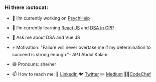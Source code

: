 ### Hi there :octocat:

<!--
**nehasangeetajha/nehasangeetajha** is a ✨ _special_ ✨ repository because its `README.md` (this file) appears on your GitHub profile.
Here are some ideas to get you started:-->

- 🔭 I’m currently working on [PsychHelp](https://github.com/Anagha-2000/PsychHelp)
- 🌱 I’m currently learning [React JS](https://github.com/nehasangeetajha/Front-End-Development-With-React) and [DSA in CPP](https://github.com/nehasangeetajha/AatmaNirbhar)
- 💬 Ask me about DSA and Vue JS

- ⚡ Motivation: "Failure will never overtake me if my determination to succeed is strong enough."-  APJ Abdul Kalam
<!--- 👯 I’m looking to collaborate on ...-->
<!--- 🤔 I’m looking for help with ...-->

- 😄 Pronouns: she/her


- 📫 How to reach me:  👥 [LinkedIn](https://www.linkedin.com/in/sangeeta-jha-765232142/)  🐦 [Twitter](https://twitter.com/nehasangeetajha) ✏️ [Medium](https://medium.com/@nehasangeetajha)  👩‍💻[CodeChef](https://www.codechef.com/users/sangeetajha)
